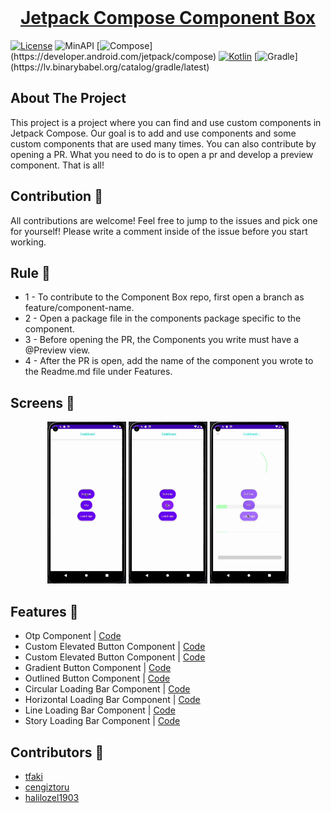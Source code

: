 <br />
  <a href="https://github.com/othneildrew/Best-README-Template">
  <h1 align="center">Jetpack Compose Component Box</h1>
  
  
  [![License](https://badgen.net/badge/License/Apache/blue/)](https://opensource.org/licenses/Apache-2.0)
  ![MinAPI](https://badgen.net/badge/MinAPI/21/)
  [![Compose](https://img.shields.io/badge/compose-1.1.0-red.svg?)](https://developer.android.com/jetpack/compose)
  [![Kotlin](https://img.shields.io/badge/Kotlin-1.6.10-blue.svg?logo=kotlin)](http://kotlinlang.org)
  [![Gradle](https://img.shields.io/badge/gradle-7.2-blue.svg?)](https://lv.binarybabel.org/catalog/gradle/latest)

  
 ## About The Project
  
This project is a project where you can find and use custom components in Jetpack Compose. Our goal is to add and use components and some custom components that are used many times.
You can also contribute by opening a PR. What you need to do is to open a pr and develop a preview component. That is all!

## Contribution 🙌
All contributions are welcome! Feel free to jump to the issues and pick one for yourself! Please write a comment inside of the issue before you start working.

## Rule 🙌
* 1 - To contribute to the Component Box repo, first open a branch as feature/component-name.
* 2 - Open a package file in the components package specific to the component.
* 3 - Before opening the PR, the Components you write must have a @Preview view.
* 4 - After the PR is open, add the name of the component you wrote to the Readme.md file under Features.

## Screens 🙌
<p align="center">
 <img src="docs/gif/buttons.gif" width="25%"/>
  <img src="docs/gif/otp.gif" width="25%"/>
  <img src="docs/gif/loadings.gif" width="25%"/>
</p>

## Features 🙌
- Otp Component | [Code](https://github.com/merttoptas/Jetpack-Compose-Component-Box/blob/master/app/src/main/java/com/merttoptas/jetpack_compose_component_box/components/otp/CustomOtpContainer.kt)
- Custom Elevated Button Component | [Code](https://github.com/merttoptas/Jetpack-Compose-Component-Box/blob/master/app/src/main/java/com/merttoptas/jetpack_compose_component_box/components/buttons/CustomElevatedButton.kt)
- Custom Elevated Button Component | [Code](https://github.com/merttoptas/Jetpack-Compose-Component-Box/blob/master/app/src/main/java/com/merttoptas/jetpack_compose_component_box/components/buttons/CustomElevatedButton.kt)
- Gradient Button Component | [Code](https://github.com/merttoptas/Jetpack-Compose-Component-Box/blob/master/app/src/main/java/com/merttoptas/jetpack_compose_component_box/components/buttons/GradientButton.kt)
- Outlined Button Component | [Code](https://github.com/merttoptas/Jetpack-Compose-Component-Box/blob/master/app/src/main/java/com/merttoptas/jetpack_compose_component_box/components/buttons/OutlinedButton.kt)
- Circular Loading Bar Component | [Code](https://github.com/merttoptas/Jetpack-Compose-Component-Box/blob/master/app/src/main/java/com/merttoptas/jetpack_compose_component_box/components/loading/CircularLoadingBar.kt)
- Horizontal Loading Bar Component | [Code](https://github.com/merttoptas/Jetpack-Compose-Component-Box/blob/master/app/src/main/java/com/merttoptas/jetpack_compose_component_box/components/loading/HorizontalLoadingBar.kt)
- Line Loading Bar Component | [Code](https://github.com/merttoptas/Jetpack-Compose-Component-Box/blob/master/app/src/main/java/com/merttoptas/jetpack_compose_component_box/components/loading/LineLoadingBar.kt)
- Story Loading Bar Component | [Code](https://github.com/merttoptas/Jetpack-Compose-Component-Box/blob/master/app/src/main/java/com/merttoptas/jetpack_compose_component_box/components/loading/StoryLoadingBar.kt)


## Contributors 👏
* [tfaki](https://github.com/tfaki)
* [cengiztoru](https://github.com/cengiztoru)
* [halilozel1903](https://github.com/halilozel1903)
